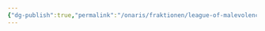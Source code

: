 ```yaml
---
{"dg-publish":true,"permalink":"/onaris/fraktionen/league-of-malevolence/","tags":["kampagne/witchlight","fraktion/leagueofmalevolence"]}
---
```



